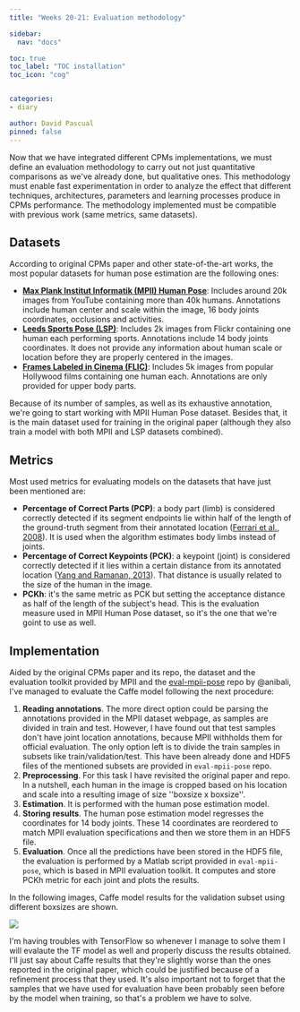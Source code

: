 ```yaml
---
title: "Weeks 20-21: Evaluation methodology"

sidebar:
  nav: "docs"

toc: true
toc_label: "TOC installation"
toc_icon: "cog"


categories:
- diary

author: David Pascual
pinned: false
---
```



Now that we have integrated different CPMs implementations, we must define an evaluation methodology to carry out not just quantitative comparisons as we've already done, but qualitative ones. This methodology must enable fast experimentation in order to analyze the effect that different techniques, architectures, parameters and learning processes produce in CPMs performance. The methodology implemented must be compatible with previous work (same metrics, same datasets).

## Datasets
According to original CPMs paper and other state-of-the-art works, the most popular datasets for human pose estimation are the following ones:
- [**Max Plank Institut Informatik (MPII) Human Pose**](http://human-pose.mpi-inf.mpg.de/): Includes around 20k images from YouTube containing more than 40k humans. Annotations include human center and scale within the image, 16 body joints coordinates, occlusions and activities. 
- [**Leeds Sports Pose (LSP)**](http://sam.johnson.io/research/lsp.html): Includes 2k images from Flickr containing one human each performing sports. Annotations include 14 body joints coordinates. It does not provide any information about human scale or location before they are properly centered in the images.
- [**Frames Labeled in Cinema (FLIC)**](https://bensapp.github.io/flic-dataset.html): Includes 5k images from popular Hollywood films containing one human each. Annotations are only provided for upper body parts.

Because of its number of samples, as well as its exhaustive annotation, we're going to start working with MPII Human Pose dataset. Besides that, it is the main dataset used for training in the original paper (although they also train a model with both MPII and LSP datasets combined).

## Metrics
Most used metrics for evaluating models on the datasets that have just been mentioned are:
- **Percentage of Correct Parts (PCP)**: a body part (limb) is considered correctly detected if its segment endpoints lie within half of the length of the ground-truth segment from their annotated location ([Ferrari et al., 2008](http://www.robots.ox.ac.uk/~vgg/publications/papers/ferrari08.pdf)). It is used when the algorithm estimates body limbs instead of joints.
- **Percentage of Correct Keypoints (PCK)**: a keypoint (joint) is considered correctly detected if it lies within a certain distance from its annotated location ([Yang and Ramanan, 2013](https://www.cs.cmu.edu/~deva/papers/pose_pami.pdf)). That distance is usually related to the size of the human in the image. 
- **PCKh**: it's the same metric as PCK but setting the acceptance distance as half of the length of the subject's head. This is the evaluation measure used in MPII Human Pose dataset, so it's the one that we're goint to use as well.

## Implementation
Aided by the original CPMs paper and its repo, the dataset and the evaluation toolkit provided by MPII and the [eval-mpii-pose](https://github.com/anibali/eval-mpii-pose) repo by @anibali, I've managed to evaluate the Caffe model following the next procedure:
1. **Reading annotations**. The more direct option could be parsing the annotations provided in the MPII dataset webpage, as samples are divided in train and test. However, I have found out that test samples don't have joint location annotations, because MPII withholds them for official evaluation. The only option left is to divide the train samples in subsets like train/validation/test. This have been already done and HDF5 files of the mentioned subsets are provided in ```eval-mpii-pose``` repo.
2. **Preprocessing**. For this task I have revisited the original paper and repo. In a nutshell, each human in the image is cropped based on his location and scale into a resulting image of size ''boxsize x boxsize''.
3. **Estimation**. It is performed with the human pose estimation model.
4. **Storing results**. The human pose estimation model regresses the coordinates for 14 body joints. These 14 coordinates are reordered to match MPII evaluation specifications and then we store them in an HDF5 file.
5. **Evaluation**. Once all the predictions have been stored in the HDF5 file, the evaluation is performed by a Matlab script provided in ```eval-mpii-pose```, which is based in MPII evaluation toolkit. It computes and store PCKh metric for each joint and plots the results.

In the following images, Caffe model results for the validation subset using different boxsizes are shown.

![](assets/images/pckh.jpeg)

I'm having troubles with TensorFlow so whenever I manage to solve them I will evalaute the TF model as well and properly discuss the results obtained. I'll just say about Caffe results that they're slightly worse than the ones reported in the original paper, which could be justified because of a refinement process that they used. It's also important not to forget that the samples that we have used for evaluation have been probably seen before by the model when training, so that's a problem we have to solve.